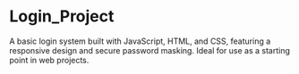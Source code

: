 # Login_Project
A basic login system built with JavaScript, HTML, and CSS, featuring a responsive design and secure password masking. Ideal for use as a starting point in web projects.

